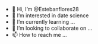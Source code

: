 - 👋 Hi, I’m @Estebanflores28
- 👀 I’m interested in date science 
- 🌱 I’m currently learning ...
- 💞️ I’m looking to collaborate on ...
- 📫 How to reach me ...

<!---
Estebanflores28/Estebanflores28 is a ✨ special ✨ repository because its `README.md` (this file) appears on your GitHub profile.
You can click the Preview link to take a look at your changes.
--->
